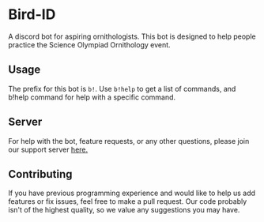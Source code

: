 # Bird-ID
A discord bot for aspiring ornithologists. This bot is designed to help people practice the Science Olympiad Ornithology event.
## Usage
The prefix for this bot is `b!`. Use `b!help` to get a list of commands, and b!help command for help with a specific command.
## Server
For help with the bot, feature requests, or any other questions, please join our support server [here.](https://discord.gg/fXxYyDJ)
## Contributing
If you have previous programming experience and would like to help us add features or fix issues, feel free to make a pull request. Our code probably isn't of the highest quality, so we value any suggestions you may have.
